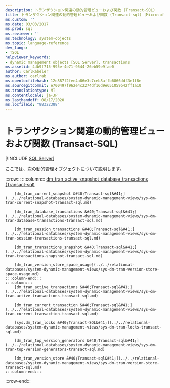 ```yaml
---
description: トランザクション関連の動的管理ビューおよび関数 (Transact-SQL)
title: トランザクション関連の動的管理ビューおよび関数 (Transact-sql) |Microsoft Docs
ms.custom: ''
ms.date: 03/03/2017
ms.prod: sql
ms.reviewer: ''
ms.technology: system-objects
ms.topic: language-reference
dev_langs:
- TSQL
helpviewer_keywords:
- dynamic management objects [SQL Server], transactions
ms.assetid: 4db9f715-995e-4e71-9544-26eb59e9fae0
author: CarlRabeler
ms.author: carlrab
ms.openlocfilehash: 12e887f2fee4a86e3c7ceb8affb6866ddf3e1f8e
ms.sourcegitcommit: e700497f962e4c2274df16d9e651059b42ff1a10
ms.translationtype: MT
ms.contentlocale: ja-JP
ms.lasthandoff: 08/17/2020
ms.locfileid: "88322388"
---
```

# <a name="transaction-related-dynamic-management-views-and-functions-transact-sql"></a>トランザクション関連の動的管理ビューおよび関数 (Transact-SQL)
[!INCLUDE [SQL Server](../../includes/applies-to-version/sqlserver.md)]

  ここでは、次の動的管理オブジェクトについて説明します。  

:::row:::
    :::column:::
        [dm_tran_active_snapshot_database_transactions &#40;Transact-sql&#41;](../../relational-databases/system-dynamic-management-views/sys-dm-tran-active-snapshot-database-transactions-transact-sql.md)

        [dm_tran_current_snapshot &#40;Transact-sql&#41;](../../relational-databases/system-dynamic-management-views/sys-dm-tran-current-snapshot-transact-sql.md)

        [dm_tran_database_transactions &#40;Transact-sql&#41;](../../relational-databases/system-dynamic-management-views/sys-dm-tran-database-transactions-transact-sql.md)

        [dm_tran_session_transactions &#40;Transact-sql&#41;](../../relational-databases/system-dynamic-management-views/sys-dm-tran-session-transactions-transact-sql.md)

        [dm_tran_transactions_snapshot &#40;Transact-sql&#41;](../../relational-databases/system-dynamic-management-views/sys-dm-tran-transactions-snapshot-transact-sql.md)

        [dm_tran_version_store_space_usage](../../relational-databases/system-dynamic-management-views/sys-dm-tran-version-store-space-usage.md)
    :::column-end:::
    :::column:::
        [dm_tran_active_transactions &#40;Transact-sql&#41;](../../relational-databases/system-dynamic-management-views/sys-dm-tran-active-transactions-transact-sql.md)

        [dm_tran_current_transaction &#40;Transact-sql&#41;](../../relational-databases/system-dynamic-management-views/sys-dm-tran-current-transaction-transact-sql.md)

        [sys.dm_tran_locks &#40;Transact-SQL&#41;](../../relational-databases/system-dynamic-management-views/sys-dm-tran-locks-transact-sql.md)

        [dm_tran_top_version_generators &#40;Transact-sql&#41;](../../relational-databases/system-dynamic-management-views/sys-dm-tran-top-version-generators-transact-sql.md)

        [dm_tran_version_store &#40;Transact-sql&#41;](../../relational-databases/system-dynamic-management-views/sys-dm-tran-version-store-transact-sql.md)
    :::column-end:::
:::row-end:::
